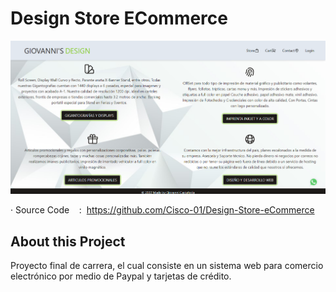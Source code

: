 # Design Store ECommerce

![giovanni's designs](/public/app.png)

· Source Code    :  https://github.com/Cisco-01/Design-Store-eCommerce

## About this Project

Proyecto final de carrera, el cual consiste en un sistema web para comercio electrónico por medio de Paypal y tarjetas de crédito.

